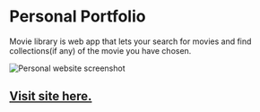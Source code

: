 # Personal Portfolio

Movie library is web app that lets your search for movies and find collections(if any) of the movie you have chosen.

![Personal website screenshot](https://imgur.com/iGfCTNn.png)

## [Visit site here.](https://edgardelvalle.com/)
